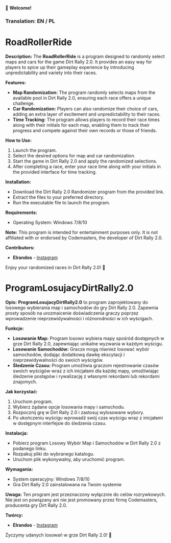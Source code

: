 👋 **Welcome!**

### Translation: EN / PL

# RoadRollerRide
**Description:**
The **RoadRollerRide** is a program designed to randomly select maps and cars for the game Dirt Rally 2.0. It provides an easy way for players to spice up their gameplay experience by introducing unpredictability and variety into their races.

**Features:**
- **Map Randomization:** The program randomly selects maps from the available pool in Dirt Rally 2.0, ensuring each race offers a unique challenge.
- **Car Randomization:** Players can also randomize their choice of cars, adding an extra layer of excitement and unpredictability to their races.
- **Time Tracking:** The program allows players to record their race times along with their initials for each map, enabling them to track their progress and compete against their own records or those of friends.

**How to Use:**
1. Launch the program.
2. Select the desired options for map and car randomization.
3. Start the game in Dirt Rally 2.0 and apply the randomized selections.
4. After completing a race, enter your race time along with your initials in the provided interface for time tracking.

**Installation:**
- Download the Dirt Rally 2.0 Randomizer program from the provided link.
- Extract the files to your preferred directory.
- Run the executable file to launch the program.

**Requirements:**
- Operating System: Windows 7/8/10

**Note:**
This program is intended for entertainment purposes only. It is not affiliated with or endorsed by Codemasters, the developer of Dirt Rally 2.0.

**Contributors:**
- **Elrandos** - [Instagram](https://www.instagram.com/elrandos/)

Enjoy your randomized races in Dirt Rally 2.0! 🏁

# ProgramLosujacyDirtRally2.0
**Opis:**
**ProgramLosujacyDirtRally2.0** to program zaprojektowany do losowego wybierania map i samochodów do gry Dirt Rally 2.0. Zapewnia prosty sposób na urozmaicenie doświadczenia graczy poprzez wprowadzenie nieprzewidywalności i różnorodności w ich wyścigach.

**Funkcje:**
- **Losowanie Map:** Program losowo wybiera mapy spośród dostępnych w grze Dirt Rally 2.0, zapewniając unikalne wyzwania w każdym wyścigu.
- **Losowanie Samochodów:** Gracze mogą również losować wybór samochodów, dodając dodatkową dawkę ekscytacji i nieprzewidywalności do swoich wyścigów.
- **Śledzenie Czasu:** Program umożliwia graczom rejestrowanie czasów swoich wyścigów wraz z ich inicjałami dla każdej mapy, umożliwiając śledzenie postępów i rywalizację z własnymi rekordami lub rekordami znajomych.

**Jak korzystać:**
1. Uruchom program.
2. Wybierz żądane opcje losowania mapy i samochodu.
3. Rozpocznij grę w Dirt Rally 2.0 i zastosuj wylosowane wybory.
4. Po ukończeniu wyścigu wprowadź swój czas wyścigu wraz z inicjałami w dostępnym interfejsie do śledzenia czasu.

**Instalacja:**
- Pobierz program Losowy Wybór Map i Samochodów w Dirt Rally 2.0 z podanego linku.
- Rozpakuj pliki do wybranego katalogu.
- Uruchom plik wykonywalny, aby uruchomić program.

**Wymagania:**
- System operacyjny: Windows 7/8/10
- Gra Dirt Rally 2.0 zainstalowana na Twoim systemie

**Uwaga:**
Ten program jest przeznaczony wyłącznie do celów rozrywkowych. Nie jest on powiązany ani nie jest promowany przez firmę Codemasters, producenta gry Dirt Rally 2.0.

**Twórcy:**
- **Elrandos** - [Instagram](https://www.instagram.com/elrandos/)

Życzymy udanych losowań w grze Dirt Rally 2.0! 🏁
